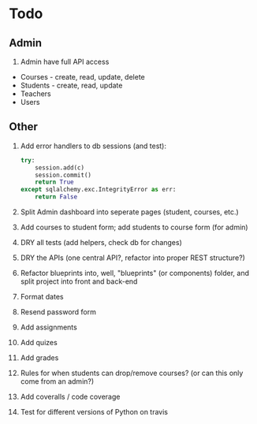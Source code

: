 # Todo

## Admin

1. Admin have full API access
  - Courses - create, read, update, delete
  - Students - create, read, update
  - Teachers
  - Users

## Other

1. Add error handlers to db sessions (and test):

    ```python
    try:
        session.add(c)
        session.commit()
        return True
    except sqlalchemy.exc.IntegrityError as err:
        return False
    ```

1. Split Admin dashboard into seperate pages (student, courses, etc.)
1. Add courses to student form; add students to course form (for admin)
1. DRY all tests (add helpers, check db for changes)
1. DRY the APIs (one central API?, refactor into proper REST structure?)
1. Refactor blueprints into, well, "blueprints" (or components) folder, and split project into front and back-end
1. Format dates
1. Resend password form
1. Add assignments
1. Add quizes
1. Add grades
1. Rules for when students can drop/remove courses? (or can this only come from an admin?)
1. Add coveralls / code coverage
1. Test for different versions of Python on travis
